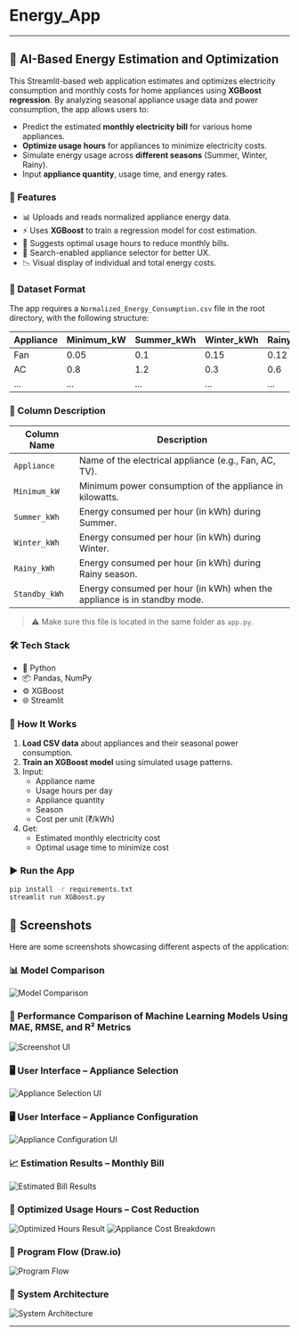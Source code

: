 # Energy_App

---

## 🔌 AI-Based Energy Estimation and Optimization

This Streamlit-based web application estimates and optimizes electricity consumption and monthly costs for home appliances using **XGBoost regression**. By analyzing seasonal appliance usage data and power consumption, the app allows users to:

- Predict the estimated **monthly electricity bill** for various home appliances.
- **Optimize usage hours** for appliances to minimize electricity costs.
- Simulate energy usage across **different seasons** (Summer, Winter, Rainy).
- Input **appliance quantity**, usage time, and energy rates.

### 🚀 Features

- 📊 Uploads and reads normalized appliance energy data.
- ⚡ Uses **XGBoost** to train a regression model for cost estimation.
- 🧠 Suggests optimal usage hours to reduce monthly bills.
- 🔎 Search-enabled appliance selector for better UX.
- 📉 Visual display of individual and total energy costs.

### 📁 Dataset Format

The app requires a `Normalized_Energy_Consumption.csv` file in the root directory, with the following structure:

| Appliance | Minimum_kW | Summer_kWh | Winter_kWh | Rainy_kWh | Standby_kWh |
|-----------|-------------|-------------|-------------|------------|--------------|
| Fan       | 0.05        | 0.1         | 0.15        | 0.12       | 0.01         |
| AC        | 0.8         | 1.2         | 0.3         | 0.6        | 0.05         |
| ...       | ...         | ...         | ...         | ...        | ...          |

### 📌 Column Description

| Column Name     | Description                                                                 |
|-----------------|-----------------------------------------------------------------------------|
| `Appliance`     | Name of the electrical appliance (e.g., Fan, AC, TV).                       |
| `Minimum_kW`    | Minimum power consumption of the appliance in kilowatts.                   |
| `Summer_kWh`    | Energy consumed per hour (in kWh) during Summer.                            |
| `Winter_kWh`    | Energy consumed per hour (in kWh) during Winter.                            |
| `Rainy_kWh`     | Energy consumed per hour (in kWh) during Rainy season.                      |
| `Standby_kWh`   | Energy consumed per hour (in kWh) when the appliance is in standby mode.    |

> ⚠️ Make sure this file is located in the same folder as `app.py`.

### 🛠 Tech Stack

- 🐍 Python
- 📦 Pandas, NumPy
- ⚙️ XGBoost
- 🌐 Streamlit

### 🧮 How It Works

1. **Load CSV data** about appliances and their seasonal power consumption.
2. **Train an XGBoost model** using simulated usage patterns.
3. Input:
   - Appliance name
   - Usage hours per day
   - Appliance quantity
   - Season
   - Cost per unit (₹/kWh)
4. Get:
   - Estimated monthly electricity cost
   - Optimal usage time to minimize cost

### ▶️ Run the App

```bash
pip install -r requirements.txt
streamlit run XGBoost.py
```

## 📸 Screenshots

Here are some screenshots showcasing different aspects of the application:

### 📊 Model Comparison
![Model Comparison](Screenshots/fig0.jpeg)

### 📌 Performance Comparison of Machine Learning Models Using MAE, RMSE, and R² Metrics
![Screenshot UI](Screenshots/Screenshot%202024-10-07%20092601.png)

### 🖥️ User Interface – Appliance Selection
![Appliance Selection UI](Screenshots/fig1.jpeg)

### 🖥️ User Interface – Appliance Configuration
![Appliance Configuration UI](Screenshots/fig2.jpeg)

### 📈 Estimation Results – Monthly Bill
![Estimated Bill Results](Screenshots/fig3.jpeg)

### 🧠 Optimized Usage Hours – Cost Reduction
![Optimized Hours Result](Screenshots/fig4.jpeg)
![Appliance Cost Breakdown](Screenshots/fig5.jpeg)

### 🔁 Program Flow (Draw.io)
![Program Flow](Screenshots/flowchart.drawio.png)

### 🧱 System Architecture
![System Architecture](Screenshots/System%20Architecture.jpeg)

---
